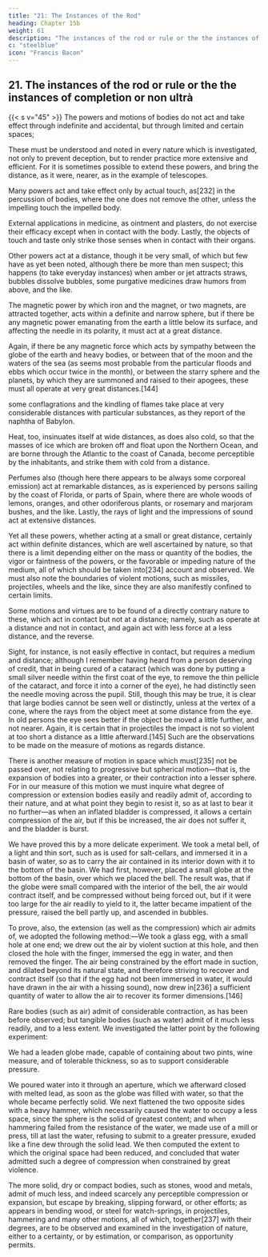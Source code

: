 ```yaml
---
title: "21: The Instances of the Rod"
heading: Chapter 15b
weight: 61
description: "The instances of the rod or rule or the the instances of completion or non ultrà."
c: "steelblue"
icon: "Francis Bacon"
---
```



## 21. The instances of the rod or rule or the the instances of completion or non ultrà

{{< s v="45" >}} The powers and motions of bodies do not act and take effect through indefinite and accidental, but through limited and certain spaces;

These must be understood and noted in every nature which is investigated, not only to prevent deception, but to render practice more extensive and efficient. For it is sometimes possible to extend these powers, and bring the distance, as it were, nearer, as in the example of telescopes.

Many powers act and take effect only by actual touch, as[232] in the percussion of bodies, where the one does not remove the other, unless the impelling touch the impelled body. 

External applications in medicine, as ointment and plasters, do not exercise their efficacy except when in contact with the body. Lastly, the objects of touch and taste only strike those senses when in contact with their organs.

Other powers act at a distance, though it be very small, of which but few have as yet been noted, although there be more than men suspect; this happens (to take everyday instances) when amber or jet attracts straws, bubbles dissolve bubbles, some purgative medicines draw humors from above, and the like. 

The magnetic power by which iron and the magnet, or two magnets, are attracted together, acts within a definite and narrow sphere, but if there be any magnetic power emanating from the earth a little below its surface, and affecting the needle in its polarity, it must act at a great distance.

Again, if there be any magnetic force which acts by sympathy between the globe of the earth and heavy bodies, or between that of the moon and the waters of the sea (as seems most probable from the particular floods and ebbs which occur twice in the month), or between the starry sphere and the planets, by which they are summoned and raised to their apogees, these must all operate at very great distances.[144]

some conflagrations and the kindling of flames take place at very considerable distances with particular substances, as they report of the naphtha of Babylon.

Heat, too, insinuates itself at wide distances, as does also cold, so that the masses of ice which are broken off and float upon the Northern Ocean, and are borne through the Atlantic to the coast of Canada, become perceptible by the inhabitants, and strike them with cold from a distance.

Perfumes also (though here there appears to be always some corporeal emission) act at remarkable distances, as is experienced by persons sailing by the coast of Florida, or parts of Spain, where there are whole woods of lemons, oranges, and other odoriferous plants, or rosemary and marjoram bushes, and the like. Lastly, the rays of light and the impressions of sound act at extensive distances.

Yet all these powers, whether acting at a small or great distance, certainly act within definite distances, which are well ascertained by nature, so that there is a limit depending either on the mass or quantity of the bodies, the vigor or faintness of the powers, or the favorable or impeding nature of the medium, all of which should be taken into[234] account and observed. We must also note the boundaries of violent motions, such as missiles, projectiles, wheels and the like, since they are also manifestly confined to certain limits.

Some motions and virtues are to be found of a directly contrary nature to these, which act in contact but not at a distance; namely, such as operate at a distance and not in contact, and again act with less force at a less distance, and the reverse. 

Sight, for instance, is not easily effective in contact, but requires a medium and distance; although I remember having heard from a person deserving of credit, that in being cured of a cataract (which was done by putting a small silver needle within the first coat of the eye, to remove the thin pellicle of the cataract, and force it into a corner of the eye), he had distinctly seen the needle moving across the pupil. Still, though this may be true, it is clear that large bodies cannot be seen well or distinctly, unless at the vertex of a cone, where the rays from the object meet at some distance from the eye. In old persons the eye sees better if the object be moved a little further, and not nearer. Again, it is certain that in projectiles the impact is not so violent at too short a distance as a little afterward.[145] Such are the observations to be made on the measure of motions as regards distance.

There is another measure of motion in space which must[235] not be passed over, not relating to progressive but spherical motion—that is, the expansion of bodies into a greater, or their contraction into a lesser sphere. For in our measure of this motion we must inquire what degree of compression or extension bodies easily and readily admit of, according to their nature, and at what point they begin to resist it, so as at last to bear it no further—as when an inflated bladder is compressed, it allows a certain compression of the air, but if this be increased, the air does not suffer it, and the bladder is burst.

We have proved this by a more delicate experiment. We took a metal bell, of a light and thin sort, such as is used for salt-cellars, and immersed it in a basin of water, so as to carry the air contained in its interior down with it to the bottom of the basin. We had first, however, placed a small globe at the bottom of the basin, over which we placed the bell. The result was, that if the globe were small compared with the interior of the bell, the air would contract itself, and be compressed without being forced out, but if it were too large for the air readily to yield to it, the latter became impatient of the pressure, raised the bell partly up, and ascended in bubbles.

To prove, also, the extension (as well as the compression) which air admits of, we adopted the following method:—We took a glass egg, with a small hole at one end; we drew out the air by violent suction at this hole, and then closed the hole with the finger, immersed the egg in water, and then removed the finger. The air being constrained by the effort made in suction, and dilated beyond its natural state, and therefore striving to recover and contract itself (so that if the egg had not been immersed in water, it would have drawn in the air with a hissing sound), now drew in[236] a sufficient quantity of water to allow the air to recover its former dimensions.[146]

Rare bodies (such as air) admit of considerable contraction, as has been before observed; but tangible bodies (such as water) admit of it much less readily, and to a less extent. We investigated the latter point by the following experiment:

We had a leaden globe made, capable of containing about two pints, wine measure, and of tolerable thickness, so as to support considerable pressure. 

We poured water into it through an aperture, which we afterward closed with melted lead, as soon as the globe was filled with water, so that the whole became perfectly solid. We next flattened the two opposite sides with a heavy hammer, which necessarily caused the water to occupy a less space, since the sphere is the solid of greatest content; and when hammering failed from the resistance of the water, we made use of a mill or press, till at last the water, refusing to submit to a greater pressure, exuded like a fine dew through the solid lead. We then computed the extent to which the original space had been reduced, and concluded that water admitted such a degree of compression when constrained by great violence.

The more solid, dry or compact bodies, such as stones, wood and metals, admit of much less, and indeed scarcely any perceptible compression or expansion, but escape by breaking, slipping forward, or other efforts; as appears in bending wood, or steel for watch-springs, in projectiles, hammering and many other motions, all of which, together[237] with their degrees, are to be observed and examined in the investigation of nature, either to a certainty, or by estimation, or comparison, as opportunity permits.


